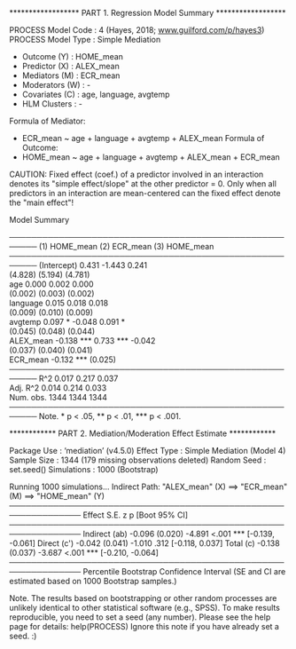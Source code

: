 
****************** PART 1. Regression Model Summary ******************

PROCESS Model Code : 4 (Hayes, 2018; www.guilford.com/p/hayes3)
PROCESS Model Type : Simple Mediation
-    Outcome (Y) : HOME_mean
-  Predictor (X) : ALEX_mean
-  Mediators (M) : ECR_mean
- Moderators (W) : -
- Covariates (C) : age, language, avgtemp
-   HLM Clusters : -

Formula of Mediator:
-    ECR_mean ~ age + language + avgtemp + ALEX_mean
Formula of Outcome:
-    HOME_mean ~ age + language + avgtemp + ALEX_mean + ECR_mean

CAUTION:
  Fixed effect (coef.) of a predictor involved in an interaction
  denotes its "simple effect/slope" at the other predictor = 0.
  Only when all predictors in an interaction are mean-centered
  can the fixed effect denote the "main effect"!
  
Model Summary

───────────────────────────────────────────────────────
             (1) HOME_mean  (2) ECR_mean  (3) HOME_mean
───────────────────────────────────────────────────────
(Intercept)     0.431         -1.443         0.241     
               (4.828)        (5.194)       (4.781)    
age             0.000          0.002         0.000     
               (0.002)        (0.003)       (0.002)    
language        0.015          0.018         0.018     
               (0.009)        (0.010)       (0.009)    
avgtemp         0.097 *       -0.048         0.091 *   
               (0.045)        (0.048)       (0.044)    
ALEX_mean      -0.138 ***      0.733 ***    -0.042     
               (0.037)        (0.040)       (0.041)    
ECR_mean                                    -0.132 *** 
                                            (0.025)    
───────────────────────────────────────────────────────
R^2             0.017          0.217         0.037     
Adj. R^2        0.014          0.214         0.033     
Num. obs.    1344           1344          1344         
───────────────────────────────────────────────────────
Note. * p < .05, ** p < .01, *** p < .001.

************ PART 2. Mediation/Moderation Effect Estimate ************

Package Use : ‘mediation’ (v4.5.0)
Effect Type : Simple Mediation (Model 4)
Sample Size : 1344 (179 missing observations deleted)
Random Seed : set.seed()
Simulations : 1000 (Bootstrap)

Running 1000 simulations...
Indirect Path: "ALEX_mean" (X) ==> "ECR_mean" (M) ==> "HOME_mean" (Y)
───────────────────────────────────────────────────────────────
               Effect    S.E.      z     p        [Boot 95% CI]
───────────────────────────────────────────────────────────────
Indirect (ab)  -0.096 (0.020) -4.891 <.001 *** [-0.139, -0.061]
Direct (c')    -0.042 (0.041) -1.010  .312     [-0.118,  0.037]
Total (c)      -0.138 (0.037) -3.687 <.001 *** [-0.210, -0.064]
───────────────────────────────────────────────────────────────
Percentile Bootstrap Confidence Interval
(SE and CI are estimated based on 1000 Bootstrap samples.)

Note. The results based on bootstrapping or other random processes
are unlikely identical to other statistical software (e.g., SPSS).
To make results reproducible, you need to set a seed (any number).
Please see the help page for details: help(PROCESS)
Ignore this note if you have already set a seed. :)

